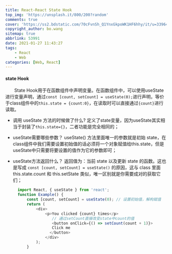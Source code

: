```yaml
---
title: React-React State Hook
top_img: 'https://unsplash.it/800/200?random'
comments: true
cover: 'https://ss2.bdstatic.com/70cFvnSh_Q1YnxGkpoWK1HF6hhy/it/u=3396435274,4251997814&fm=26&gp=0.jpg'
copyright_author: bo.wang
sitemap: true
abbrlink: 53991
date: 2021-01-27 11:43:27
tags:
    - React
    - Web
categories: [Web, React]
---
```


#### state Hook
&emsp;&emsp;State Hook用于在函数组件中声明变量。在函数组件中，可以使用useState进行变量声明，通过`const [count, setCount] = useState(0);`进行声明，等价于class组件中的`this.state = {count:0}`，在读取时可以直接通过`{count}`进行读取。

- 调用 useState 方法的时候做了什么?
  定义了state变量，因为useState其实相当于封装了`this.state={}`，二者功能是完全相同的；
- useState需要哪些参数？
  useState() 方法里面唯一的参数就是初始 state，在class组件中我们需要设置初始值的话必须将一个对象赋值给this.state，但是useState中只需要将要设置的值作为它的参数即可；
- useState方法返回什么？
  返回值为：当前 state 以及更新 state 的函数。这也是写成 `const [count, setCount] = useState()` 的原因，这与 class 里面 this.state.count 和 this.setState 类似，唯一区别就是你需要成对的获取它们；

  ``` javascript
    import React, { useState } from 'react';
    function Example() {
        const [count, setCount] = useState(0); // 设置初始值，解构赋值
        return (
            <div>
                <p>You clicked {count} times</p>
                   // 通过setCount直接改变state中count的值 
                   <button onClick={() => setCount(count + 1)}>
                   Click me
                  </button>
                </div>
            );
        }
  ```
